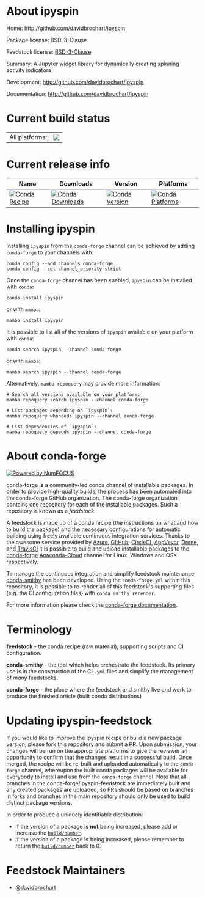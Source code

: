 About ipyspin
=============

Home: http://github.com/davidbrochart/ipyspin

Package license: BSD-3-Clause

Feedstock license: [BSD-3-Clause](https://github.com/conda-forge/ipyspin-feedstock/blob/main/LICENSE.txt)

Summary: A Jupyter widget library for dynamically creating spinning activity indicators

Development: http://github.com/davidbrochart/ipyspin

Documentation: http://github.com/davidbrochart/ipyspin

Current build status
====================


<table><tr><td>All platforms:</td>
    <td>
      <a href="https://dev.azure.com/conda-forge/feedstock-builds/_build/latest?definitionId=10804&branchName=main">
        <img src="https://dev.azure.com/conda-forge/feedstock-builds/_apis/build/status/ipyspin-feedstock?branchName=main">
      </a>
    </td>
  </tr>
</table>

Current release info
====================

| Name | Downloads | Version | Platforms |
| --- | --- | --- | --- |
| [![Conda Recipe](https://img.shields.io/badge/recipe-ipyspin-green.svg)](https://anaconda.org/conda-forge/ipyspin) | [![Conda Downloads](https://img.shields.io/conda/dn/conda-forge/ipyspin.svg)](https://anaconda.org/conda-forge/ipyspin) | [![Conda Version](https://img.shields.io/conda/vn/conda-forge/ipyspin.svg)](https://anaconda.org/conda-forge/ipyspin) | [![Conda Platforms](https://img.shields.io/conda/pn/conda-forge/ipyspin.svg)](https://anaconda.org/conda-forge/ipyspin) |

Installing ipyspin
==================

Installing `ipyspin` from the `conda-forge` channel can be achieved by adding `conda-forge` to your channels with:

```
conda config --add channels conda-forge
conda config --set channel_priority strict
```

Once the `conda-forge` channel has been enabled, `ipyspin` can be installed with `conda`:

```
conda install ipyspin
```

or with `mamba`:

```
mamba install ipyspin
```

It is possible to list all of the versions of `ipyspin` available on your platform with `conda`:

```
conda search ipyspin --channel conda-forge
```

or with `mamba`:

```
mamba search ipyspin --channel conda-forge
```

Alternatively, `mamba repoquery` may provide more information:

```
# Search all versions available on your platform:
mamba repoquery search ipyspin --channel conda-forge

# List packages depending on `ipyspin`:
mamba repoquery whoneeds ipyspin --channel conda-forge

# List dependencies of `ipyspin`:
mamba repoquery depends ipyspin --channel conda-forge
```


About conda-forge
=================

[![Powered by
NumFOCUS](https://img.shields.io/badge/powered%20by-NumFOCUS-orange.svg?style=flat&colorA=E1523D&colorB=007D8A)](https://numfocus.org)

conda-forge is a community-led conda channel of installable packages.
In order to provide high-quality builds, the process has been automated into the
conda-forge GitHub organization. The conda-forge organization contains one repository
for each of the installable packages. Such a repository is known as a *feedstock*.

A feedstock is made up of a conda recipe (the instructions on what and how to build
the package) and the necessary configurations for automatic building using freely
available continuous integration services. Thanks to the awesome service provided by
[Azure](https://azure.microsoft.com/en-us/services/devops/), [GitHub](https://github.com/),
[CircleCI](https://circleci.com/), [AppVeyor](https://www.appveyor.com/),
[Drone](https://cloud.drone.io/welcome), and [TravisCI](https://travis-ci.com/)
it is possible to build and upload installable packages to the
[conda-forge](https://anaconda.org/conda-forge) [Anaconda-Cloud](https://anaconda.org/)
channel for Linux, Windows and OSX respectively.

To manage the continuous integration and simplify feedstock maintenance
[conda-smithy](https://github.com/conda-forge/conda-smithy) has been developed.
Using the ``conda-forge.yml`` within this repository, it is possible to re-render all of
this feedstock's supporting files (e.g. the CI configuration files) with ``conda smithy rerender``.

For more information please check the [conda-forge documentation](https://conda-forge.org/docs/).

Terminology
===========

**feedstock** - the conda recipe (raw material), supporting scripts and CI configuration.

**conda-smithy** - the tool which helps orchestrate the feedstock.
                   Its primary use is in the construction of the CI ``.yml`` files
                   and simplify the management of *many* feedstocks.

**conda-forge** - the place where the feedstock and smithy live and work to
                  produce the finished article (built conda distributions)


Updating ipyspin-feedstock
==========================

If you would like to improve the ipyspin recipe or build a new
package version, please fork this repository and submit a PR. Upon submission,
your changes will be run on the appropriate platforms to give the reviewer an
opportunity to confirm that the changes result in a successful build. Once
merged, the recipe will be re-built and uploaded automatically to the
`conda-forge` channel, whereupon the built conda packages will be available for
everybody to install and use from the `conda-forge` channel.
Note that all branches in the conda-forge/ipyspin-feedstock are
immediately built and any created packages are uploaded, so PRs should be based
on branches in forks and branches in the main repository should only be used to
build distinct package versions.

In order to produce a uniquely identifiable distribution:
 * If the version of a package **is not** being increased, please add or increase
   the [``build/number``](https://docs.conda.io/projects/conda-build/en/latest/resources/define-metadata.html#build-number-and-string).
 * If the version of a package **is** being increased, please remember to return
   the [``build/number``](https://docs.conda.io/projects/conda-build/en/latest/resources/define-metadata.html#build-number-and-string)
   back to 0.

Feedstock Maintainers
=====================

* [@davidbrochart](https://github.com/davidbrochart/)

